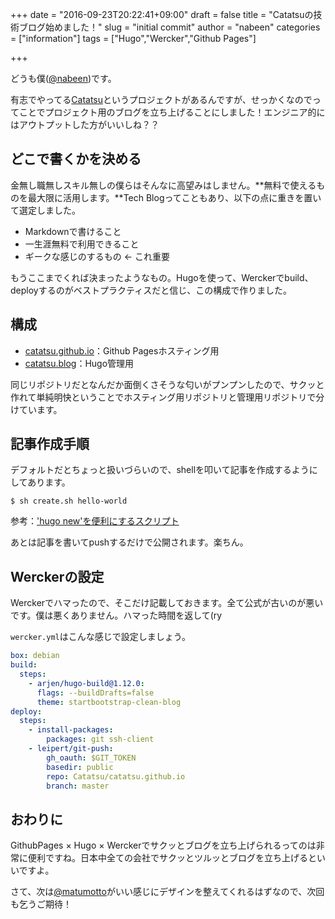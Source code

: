 +++
date = "2016-09-23T20:22:41+09:00"
draft = false
title = "Catatsuの技術ブログ始めました！"
slug = "initial commit"
author = "nabeen"
categories = ["information"]
tags = ["Hugo","Wercker","Github Pages"]

+++

どうも僕([@nabeen](https://github.com/nabeen))です。

有志でやってる[Catatsu](https://github.com/Catatsu)というプロジェクトがあるんですが、せっかくなのでってことでプロジェクト用のブログを立ち上げることにしました！エンジニア的にはアウトプットした方がいいしね？？

## どこで書くかを決める
金無し職無しスキル無しの僕らはそんなに高望みはしません。**無料で使えるものを最大限に活用します。**Tech Blogってこともあり、以下の点に重きを置いて選定しました。

- Markdownで書けること
- 一生涯無料で利用できること
- ギークな感じのするもの ← これ重要

もうここまでくれば決まったようなもの。Hugoを使って、Werckerでbuild、deployするのがベストプラクティスだと信じ、この構成で作りました。

## 構成
- [catatsu.github.io](https://github.com/Catatsu/catatsu.github.io)：Github Pagesホスティング用
- [catatsu.blog](https://github.com/Catatsu/catatsu.blog)：Hugo管理用

同じリポジトリだとなんだか面倒くさそうな匂いがプンプンしたので、サクッと作れて単純明快ということでホスティング用リポジトリと管理用リポジトリで分けています。

## 記事作成手順
デフォルトだとちょっと扱いづらいので、shellを叩いて記事を作成するようにしてあります。

```
$ sh create.sh hello-world
```

参考：['hugo new'を便利にするスクリプト](http://blog.sgr-ksmt.org/2016/02/05/hugo_new_post/)

あとは記事を書いてpushするだけで公開されます。楽ちん。

## Werckerの設定
Werckerでハマったので、そこだけ記載しておきます。全て公式が古いのが悪いです。僕は悪くありません。ハマった時間を返して(ry

`wercker.yml`はこんな感じで設定しましょう。

```yml
box: debian
build:
  steps:
    - arjen/hugo-build@1.12.0:
      flags: --buildDrafts=false
      theme: startbootstrap-clean-blog
deploy:
  steps:
    - install-packages:
        packages: git ssh-client
    - leipert/git-push:
        gh_oauth: $GIT_TOKEN
        basedir: public
        repo: Catatsu/catatsu.github.io
        branch: master
```

## おわりに
GithubPages × Hugo × Werckerでサクッとブログを立ち上げられるってのは非常に便利ですね。日本中全ての会社でサクッとツルッとブログを立ち上げるといいですよ。

さて、次は[@matumotto](https://github.com/matumotto)がいい感じにデザインを整えてくれるはずなので、次回も乞うご期待！
